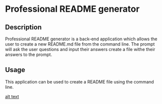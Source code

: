 # Professional README generator

## Description 
Professional README generator is a back-end application which allows the user to create a new README.md file from the command line. The prompt will ask the user questions and input their answers create a file withe their answers to the prompt.

## Usage
This application can be used to create a README file using the command line.

 [alt text](./Screenshot%20(32).png) 
